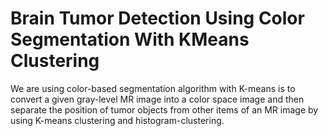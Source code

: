 # Brain Tumor Detection Using Color Segmentation With KMeans Clustering

We are using color-based segmentation algorithm with K-means is to convert a given gray-level MR image into a color space image and then separate the position of tumor objects from other items of an MR image by using K-means clustering and histogram-clustering.


